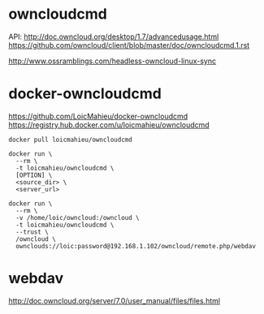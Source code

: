 
# owncloudcmd

API: http://doc.owncloud.org/desktop/1.7/advancedusage.html
https://github.com/owncloud/client/blob/master/doc/owncloudcmd.1.rst

http://www.ossramblings.com/headless-owncloud-linux-sync


# docker-owncloudcmd

https://github.com/LoicMahieu/docker-owncloudcmd
https://registry.hub.docker.com/u/loicmahieu/owncloudcmd

```
docker pull loicmahieu/owncloudcmd
```

```
docker run \
  --rm \
  -t loicmahieu/owncloudcmd \
  [OPTION] \
  <source_dir> \
  <server_url>
```

```
docker run \
  --rm \
  -v /home/loic/owncloud:/owncloud \
  -t loicmahieu/owncloudcmd \
  --trust \
  /owncloud \
  ownclouds://loic:password@192.168.1.102/owncloud/remote.php/webdav
```

# webdav

http://doc.owncloud.org/server/7.0/user_manual/files/files.html
